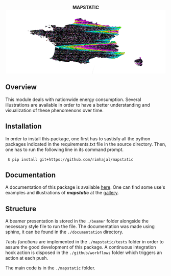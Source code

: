 <p align="center">
<strong>MAPSTATIC</strong> <br>
<img src="./documentation/_static/clearlogo.svg" style="vertical-align:middle" width="500" height='200' class='center' alt='logo'>
</p>

## Overview

This module deals with nationwide energy consumption. Several illustrations are available in order to have a better understanding and visualization of these phenomenons over time.

## Installation

In order to install this package, one first has to sastisfy all the python packages indicated in the requirements.txt file in the source directory. Then, one has to run the following line in its command prompt.

```{bash}
 $ pip install git+https://github.com/rimhajal/mapstatic
```

## Documentation

A documentation of this package is available [here](https://mapstatic.readthedocs). One can find some use's examples and illustrations of ***mapstatic*** at the [gallery](?).

## Structure

A beamer presentation is stored in the `./beamer` folder alongside the necessary style file to run the file. The documentation was made using sphinx, it can be found in the `./documentation` directory.

*Tests functions* are implemented in the `./mapstatic/tests` folder in order to assure the good development of this package. A continuous integration hook action is disposed in the `./github/workflows` folder which triggers an action at each push.

The main code is in the `./mapstatic` folder.
